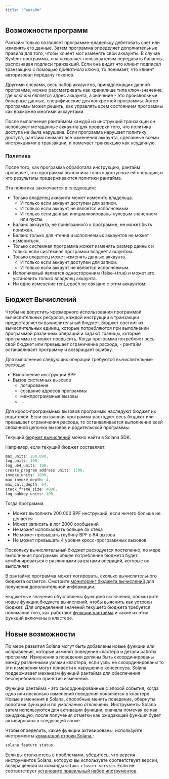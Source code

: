```yaml
---
title: "Рантайм"
---
```


## Возможности программ

Рантайм только позволяет программе-владельцу дебетовать счет или изменять его данные. Затем программа определяет дополнительные правила для того, чтобы клиент мог изменять свои аккаунты. В случае System-программы, она позволяет пользователям передавать балансы, распознавая подписи транзакций. Если она видит что клиент подписал транзакцию с помощью _приватного ключа_, то понимает, что клиент авторизовал передачу токенов.

Другими словами, весь набор аккаунтов, принадлежащих данной программе, можно рассматривать как хранилище типа ключ-значение, где ключом является адрес аккаунта, а значение - это произвольные бинарные данные, специфические для конкретной программы. Автор программы может решить, как управлять всем состоянием программы как возможно многими аккаунтами.

После выполнения рантаймом каждой из инструкций транзакции он использует метаданные аккаунта для проверки того, что политика доступа не была нарушена. Если программа нарушает политику доступа, рантайм снимает все изменения аккаунта, сделанные всеми инструкциями в транзакции, и помечает транзакцию как неудачную.

### Политика

После того, как программа обработала инструкцию, рантайм проверяет, что программа выполнила только доступные ей операции, и что результаты придерживаются политики рантайма.

Эта политика заключается в следующем:
- Только владелец аккаунта может изменить владельца.
  - И только если аккаунт доступен для записи.
  - И только если аккаунт не является исполняемым
  - И только если данные инициализированы нулевым значением или пусты.
- Баланс аккаунта, не привязанного к программе, не может быть понижен.
- Баланс только для чтения и исполняемых аккаунтов не может измениться.
- Только системная программа может изменять размер данных и только если системная программа владеет аккаунтом.
- Только владелец может изменять данные аккаунта.
  - И только если аккаунт доступен для записи.
  - И только если аккаунт не является исполняемым.
- Исполняемый является односторонним (false->true) и может его установить только владелец аккаунта.
- Ни одно изменение rent_epoch не связано с этим аккаунтом.

## Бюджет Вычислений

Чтобы не допустить чрезмерного использования программой вычислительных ресурсов, каждой инструкции в транзакции предоставляется вычислительный бюджет.  Бюджет состоит из вычислительных единиц, которые потребляются при выполнении программой различных операций и задают границы, которые программа не может превысить.  Когда программа потребляет весь свой бюджет или превышает ограничение расхода, - рантайм останавливает программу и возвращает ошибку.

Для выполнения следующих операций требуются вычислительные расходы:
- Выполнение инструкций BPF
- Вызов системных вызовов
  - логирование
  - создание адресов программы
  - межпрограммные вызовы
  - ...

Для кросс-программных вызовов программы наследуют бюджет их родителей.  Если вызванная программа расходует весь бюджет или превышает ограничения расхода, то останавливается выполнение всей связанной цепочки вызовов и родительской программы.

Текущий [бюджет вычислений](https://github.com/solana-labs/solana/blob/d3a3a7548c857f26ec2cb10e270da72d373020ec/sdk/src/process_instruction.rs#L65) можно найти в Solana SDK.

Например, если текущий бюджет составляет:

```rust
max_units: 200,000,
log_units: 100,
log_u64_units: 100,
create_program address units: 1500,
invoke_units: 1000,
max_invoke_depth: 4,
max_call_depth: 64,
stack_frame_size: 4096,
log_pubkey_units: 100,
```

Тогда программа
- Может выполнить 200 000 BPF инструкций, если ничего больше не делается
- Может записать в лог 2000 сообщений
- Не может использовать больше 4к стека
- Не может превышать глубину BPF в 64 вызова
- Не может превышать 4 уровня кросс-программных вызовов.

Поскольку вычислительный бюджет расходуется постепенно, по мере выполнения программы общее потребление бюджета будет комбинироваться с различными затратами операций, которые он выполняет.

В рантайме программа может логировать, сколько вычислительного бюджета остается.  Смотрите [мониторинг бюджета вычислений](developing/deployed-programs/debugging.md#monitoring-compute-budget-consumption) для получения дополнительной информации.

Бюджетные значения обусловлены функцией включения, посмотрите [новые](https://github.com/solana-labs/solana/blob/d3a3a7548c857f26ec2cb10e270da72d373020ec/sdk/src/process_instruction.rs#L97) функции бюджета вычислений, чтобы выяснить как устроен бюджет.  Для определения значений текущего бюджета требуется понимание того, как работают [функции рантайма](runtime.md#features) и какие из этих функций включены в кластере.

## Новые возможности

По мере развития Solana могут быть добавлены новые функции или исправления, которые изменят поведение кластера и детали работы программ.  Изменения в поведении должны быть скоординированы между различными узлами кластера, если узлы не скоординированы то эти изменения могут привести к нарушению консенсуса.  Solana поддерживает механизм функций рантайма для обеспечения бесперебойного принятия изменений.

Функции рантайма - это скоординированные с эпохой события, когда одно или несколько изменений поведения появляется в кластере.  Новые изменения в Solana, способные менять поведение, обернуты воротами функций и по умолчанию отключены.  Инструменты Solana затем используются для активации функции, сначала помечая ее как ожидающую, после получения отметки как ожидающей функция будет активирована в следующей эпохе.

Чтобы определить, какие функции активированы, используйте инструменты [командной строки Solana ](cli/install-solana-cli-tools.md):

```bash
solana feature status
```

Если вы столкнетесь с проблемами, убедитесь, что версия инструментов Solana, которую вы используете соответствует версии, возвращенной из команды `solana cluster-version`.  Если не соответствует [установите правильный набор инструментов](cli/install-solana-cli-tools.md).
